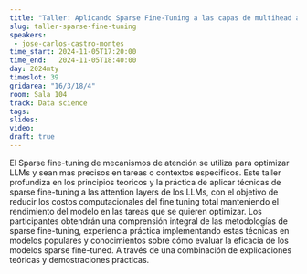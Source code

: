 ```yaml
---
title: "Taller: Aplicando Sparse Fine-Tuning a las capas de multihead attention en LLMs"
slug: taller-sparse-fine-tuning
speakers:
 - jose-carlos-castro-montes
time_start: 2024-11-05T17:20:00
time_end:   2024-11-05T18:40:00
day: 2024mty
timeslot: 39
gridarea: "16/3/18/4"
room: Sala 104
track: Data science
tags:
slides: 
video: 
draft: true
---
```


El Sparse fine-tuning de mecanismos de atención se utiliza para optimizar LLMs y sean mas precisos en tareas o contextos especificos. Este taller profundiza en los principios teoricos y la práctica de aplicar técnicas de sparse fine-tuning a las attention layers de los LLMs, con el objetivo de reducir los costos computacionales del fine tuning total manteniendo el rendimiento del modelo en las tareas que se quieren optimizar. Los participantes obtendrán una comprensión integral de las metodologías de sparse fine-tuning, experiencia práctica implementando estas técnicas en modelos populares y conocimientos sobre cómo evaluar la eficacia de los modelos sparse fine-tuned. A través de una combinación de explicaciones teóricas y demostraciones prácticas.
